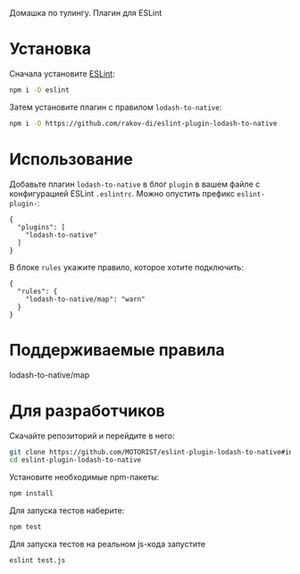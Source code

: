Домашка по тулингу. Плагин для ESLint

# Установка <a name="#install"></a>

Сначала установите [ESLint](http://eslint.org/):

```bash
npm i -D eslint
```

Затем установите плагин с правилом `lodash-to-native`:

```bash
npm i -D https://github.com/rakov-di/eslint-plugin-lodash-to-native
```

# Использование <a name="#use"></a>

Добавьте плагин `lodash-to-native` в блог `plugin` в вашем файле с конфигурацией ESLint `.eslintrc`. Можно опустить префикс `eslint-plugin-`:
```
{
  "plugins": [
    "lodash-to-native"
  ]
}
```

В блоке `rules` укажите правило, которое хотите подключить:
```
{
  "rules": {
    "lodash-to-native/map": "warn"
  }
}
```

# Поддерживаемые правила <a name="#rules"></a>

lodash-to-native/map

# Для разработчиков <a name="#developers"></a>

Скачайте репозиторий и перейдите в него:
```bash
git clone https://github.com/MOTORIST/eslint-plugin-lodash-to-native#installation
cd eslint-plugin-lodash-to-native
```

Установите необходимые npm-пакеты:
```bash
npm install
```

Для запуска тестов наберите:
```bash
npm test
```

Для запуска тестов на реальном js-кода запустите
```bash
eslint test.js
```
